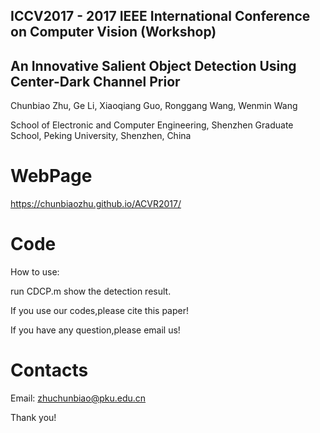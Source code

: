 
## ICCV2017 - 2017 IEEE International Conference on Computer Vision (Workshop)

## An Innovative Salient Object Detection Using Center-Dark Channel Prior

Chunbiao Zhu, Ge Li, Xiaoqiang Guo, Ronggang Wang, Wenmin Wang

School of Electronic and Computer Engineering, Shenzhen Graduate School, Peking University, Shenzhen, China 


WebPage
 ======================================================================
https://chunbiaozhu.github.io/ACVR2017/

Code
 ======================================================================
How to use:

run CDCP.m show the detection result.


If you use our codes,please cite this paper!

If you have any question,please email us!

Contacts
================
Email: zhuchunbiao@pku.edu.cn

Thank you! 
